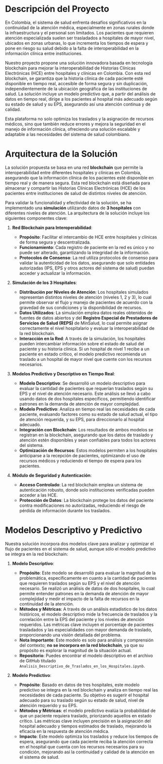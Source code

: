 # Descripción del Proyecto
 
En Colombia, el sistema de salud enfrenta desafíos significativos en la continuidad de la atención médica, especialmente en zonas rurales donde la infraestructura y el personal son limitados. Los pacientes que requieren atención especializada suelen ser trasladados a hospitales de mayor nivel, ubicados en zonas urbanas, lo que incrementa los tiempos de espera y pone en riesgo su salud debido a la falta de interoperabilidad en la información clínica entre instituciones.

Nuestro proyecto propone una solución innovadora basada en tecnología blockchain para mejorar la interoperabilidad de Historias Clínicas Electrónicas (HCE) entre hospitales y clínicas en Colombia. Con esta red blockchain, se garantiza que la historia clínica de cada paciente esté disponible en tiempo real, accesible de forma segura y sin duplicación, independientemente de la ubicación geográfica de las instituciones de salud. La solución incluye un modelo predictivo que, a partir del análisis de datos en tiempo real, dirige a los pacientes al hospital más adecuado según su estado de salud y su EPS, asegurando así una atención continua y de calidad.

Esta plataforma no solo optimiza los traslados y la asignación de recursos médicos, sino que también reduce errores y mejora la seguridad en el manejo de información clínica, ofreciendo una solución escalable y adaptable a las necesidades del sistema de salud colombiano.

# Arquitectura de la Solución

La solución propuesta se basa en una red **blockchain** que permite la interoperabilidad entre diferentes hospitales y clínicas en Colombia, asegurando que la información clínica de los pacientes esté disponible en tiempo real y de manera segura. Esta red blockchain está diseñada para almacenar y compartir las Historias Clínicas Electrónicas (HCE) de los pacientes entre instituciones de salud de distintos niveles de atención.

Para validar la funcionalidad y efectividad de la solución, se ha implementado una **simulación** utilizando datos de **3 hospitales** con diferentes niveles de atención. La arquitectura de la solución incluye los siguientes componentes clave:

1. **Red Blockchain para Interoperabilidad**:
   - **Propósito**: Facilitar el intercambio de HCE entre hospitales y clínicas de forma segura y descentralizada.
   - **Funcionamiento**: Cada registro de paciente en la red es único y no puede ser alterado, garantizando la integridad de la información.
   - **Protocolos de Consenso**: La red utiliza protocolos de consenso para validar la autenticidad de los datos, asegurando que solo entidades autorizadas (IPS, EPS y otros actores del sistema de salud) puedan acceder y actualizar la información.

2. **Simulación de los 3 Hospitales**:
   - **Distribución por Niveles de Atención**: Los hospitales simulados representan distintos niveles de atención (niveles 1, 2 y 3), lo cual permite observar el flujo y manejo de pacientes de acuerdo con la gravedad de sus condiciones y la disponibilidad de recursos.
   - **Datos Utilizados**: La simulación emplea datos reales obtenidos de fuentes de datos abiertos y del **Registro Especial de Prestadores de Servicios de Salud (REPS)** de MinSalud, lo cual permite asignar correctamente el nivel hospitalario y evaluar la interoperabilidad de la red blockchain.
   - **Interacción en la Red**: A través de la simulación, los hospitales pueden intercambiar información sobre el estado de salud del paciente y su historia clínica. Si un hospital de nivel 1 recibe a un paciente en estado crítico, el modelo predictivo recomienda un traslado a un hospital de mayor nivel que cuente con los recursos necesarios.

3. **Modelos Predictivo y Descriptivo en Tiempo Real**:
   - **Modelo Descriptivo**: Se desarrolló un modelo descriptivo para evaluar la cantidad de pacientes que requerían traslados según su EPS y el nivel de atención necesario. Este análisis se llevó a cabo usando datos de dos hospitales específicos, permitiendo identificar patrones en la demanda de atención de mayor complejidad.
   - **Modelo Predictivo**: Analiza en tiempo real las necesidades de cada paciente, evaluando factores como su estado de salud actual, el tipo de atención requerida, y su EPS, para direccionarlo al hospital adecuado.
   - **Integración con Blockchain**: Los resultados de ambos modelos se registran en la blockchain, asegurando que los datos de traslado y atención estén disponibles y sean confiables para todos los actores del sistema.
   - **Optimización de Recursos**: Estos modelos permiten a los hospitales anticiparse a la recepción de pacientes, optimizando el uso de recursos médicos y reduciendo el tiempo de espera para los pacientes.


4. **Módulo de Seguridad y Autenticación**:
   - **Acceso Controlado**: La red blockchain emplea un sistema de autenticación robusto, donde solo instituciones verificadas pueden acceder a las HCE.
   - **Protección de Datos**: La blockchain protege los datos del paciente contra modificaciones no autorizadas, reduciendo el riesgo de pérdida de información durante los traslados.

# Modelos Descriptivo y Predictivo

Nuestra solución incorpora dos modelos clave para analizar y optimizar el flujo de pacientes en el sistema de salud, aunque sólo el modelo predictivo se integra en la red blockchain:

1. **Modelo Descriptivo**:
   - **Propósito**: Este modelo se desarrolló para evaluar la magnitud de la problemática, específicamente en cuanto a la cantidad de pacientes que requieren traslados según su EPS y el nivel de atención necesario. Se realizó un análisis de datos de dos hospitales, lo cual permite entender patrones en la demanda de atención de mayor complejidad y medir el impacto de la falta de recursos en la continuidad de la atención.
   - **Métodos y Métricas**: A través de un análisis estadístico de los datos históricos, el modelo descriptivo mide la frecuencia de traslados y la correlación entre la EPS del paciente y los niveles de atención requeridos. Las métricas clave incluyen el porcentaje de pacientes trasladados y las especialidades con mayor demanda de traslado, proporcionando una visión detallada del problema.
   - **Nota Importante**: Este modelo es solo para análisis y comprensión del contexto; **no se incorpora en la red blockchain**, ya que su propósito es explorar la magnitud de la situación actual.
   - **Repositorio**: Puedes encontrar el modelo descriptivo en el archivo de GitHub titulado `Analisis_Descriptivo_de_Traslados_en_los_Hospitales.ipynb`.

2. **Modelo Predictivo**:
   - **Propósito**: Basado en datos de tres hospitales, este modelo predictivo se integra en la red blockchain y analiza en tiempo real las necesidades de cada paciente. Su objetivo es sugerir el hospital adecuado para su traslado según su estado de salud, nivel de atención requerido y su EPS.
   - **Métodos y Métricas**: el modelo predictivo evalúa la probabilidad de que un paciente requiera traslado, priorizando aquellos en estado crítico. Las métricas clave incluyen precisión en la asignación del hospital adecuado y tiempos estimados de traslado, mejorando la eficacia en la respuesta de atención médica.
   - **Impacto**: Este modelo optimiza los traslados y reduce los tiempos de espera, asegurando que cada paciente reciba la atención correcta en el hospital que cuenta con los recursos necesarios para su condición, mejorando así la continuidad y calidad de la atención en el sistema de salud.





